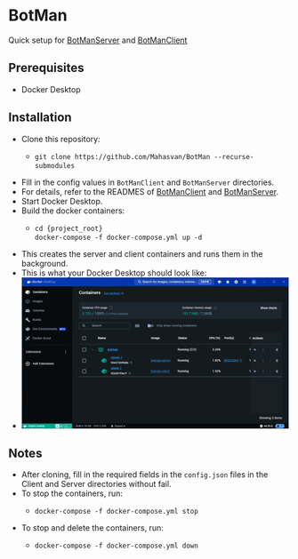# BotMan
Quick setup for [BotManServer](https://github.com/Mahasvan/BotManServer) and [BotManClient](https://github.com/Mahasvan/BotManClient)

## Prerequisites
- Docker Desktop


## Installation
- Clone this repository:
  - ```shell
    git clone https://github.com/Mahasvan/BotMan --recurse-submodules
    ```
- Fill in the config values in `BotManClient` and `BotManServer` directories.
- For details, refer to the READMES of [BotManClient](https://github.com/Mahasvan/BotManClient) and [BotManServer](https://github.com/Mahasvan/BotManServer).
- Start Docker Desktop.
- Build the docker containers:
  - ```shell
    cd {project_root} 
    docker-compose -f docker-compose.yml up -d 
    ```
- This creates the server and client containers and runs them in the background.
- This is what your Docker Desktop should look like: 
- ![Docker Desktop](./resources/docker_desktop.png)


## Notes
- After cloning, fill in the required fields in the `config.json` files in the Client and Server directories without fail.
- To stop the containers, run:
  - ```shell
    docker-compose -f docker-compose.yml stop
    ```
- To stop and delete the containers, run:
  - ```shell
    docker-compose -f docker-compose.yml down
    ```
